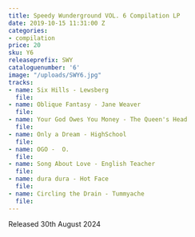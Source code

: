 ```yaml
---
title: Speedy Wunderground VOL. 6 Compilation LP
date: 2019-10-15 11:31:00 Z
categories:
- compilation
price: 20
sku: Y6
releaseprefix: SWY
cataloguenumber: '6'
image: "/uploads/SWY6.jpg"
tracks:
- name: Six Hills - Lewsberg
  file: 
- name: Oblique Fantasy - Jane Weaver
  file: 
- name: Your God Owes You Money - The Queen's Head
  file: 
- name: Only a Dream - HighSchool
  file: 
- name: OGO -  O.
  file: 
- name: Song About Love - English Teacher
  file: 
- name: dura dura - Hot Face
  file: 
- name: Circling the Drain - Tummyache
  file: 
---
```


Released 30th August 2024
